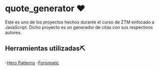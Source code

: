  # quote_generator ❤️
 Este es uno de los proyectos hechos durante el curso de ZTM enfocado a JavaScript.
 Dicho proyecto es un generador de citas con sus respectivos autores.
 ## Herramientas utilizadas⛏️
 -[Hero Patterns](https://www.heropatterns.com)
 -[Forismatic](https://forismatic.com/en/api/)
